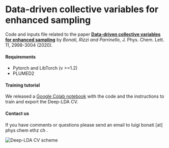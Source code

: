# Data-driven collective variables for enhanced sampling
Code and inputs file related to the paper [**Data-driven collective variables for enhanced sampling**](https://pubs.acs.org/doi/10.1021/acs.jpclett.0c00535) by _Bonati, Rizzi and Parrinello_, J. Phys. Chem. Lett. 11, 2998-3004 (2020).

#### Requirements
- Pytorch and LibTorch (v >=1.2)
- PLUMED2 

#### Training tutorial
We released a [Google Colab notebook](https://colab.research.google.com/drive/1dG0ohT75R-UZAFMf_cbYPNQwBaOsVaAA) with the code and the instructions to train and export the Deep-LDA CV.

#### Contact us
If you have comments or questions please send an email to luigi bonati [at] phys chem ethz ch .

![Deep-LDA CV scheme](https://drive.google.com/uc?id=1fxFCJWY6UWXxyNheIv4N9PPx3ouB7kID)

